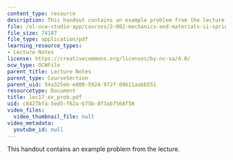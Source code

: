 ```yaml
---
content_type: resource
description: This handout contains an example problem from the lecture.
file: /ol-ocw-studio-app/courses/2-002-mechanics-and-materials-ii-spring-2004/c8427bfa5ed5f62ab75b8f3ab7568f50_lec17_ex_prob.pdf
file_size: 74187
file_type: application/pdf
learning_resource_types:
- Lecture Notes
license: https://creativecommons.org/licenses/by-nc-sa/4.0/
ocw_type: OCWFile
parent_title: Lecture Notes
parent_type: CourseSection
parent_uid: 54a325eb-e800-5924-972f-08611aabb551
resourcetype: Document
title: lec17_ex_prob.pdf
uid: c8427bfa-5ed5-f62a-b75b-8f3ab7568f50
video_files:
  video_thumbnail_file: null
video_metadata:
  youtube_id: null
---
```

This handout contains an example problem from the lecture.